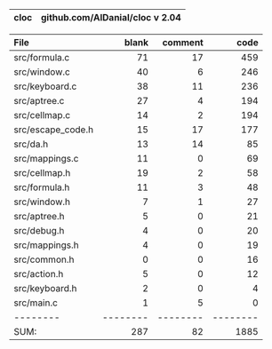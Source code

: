 cloc|github.com/AlDanial/cloc v 2.04
--- | ---

File|blank|comment|code
:-------|-------:|-------:|-------:
src/formula.c|71|17|459
src/window.c|40|6|246
src/keyboard.c|38|11|236
src/aptree.c|27|4|194
src/cellmap.c|14|2|194
src/escape_code.h|15|17|177
src/da.h|13|14|85
src/mappings.c|11|0|69
src/cellmap.h|19|2|58
src/formula.h|11|3|48
src/window.h|7|1|27
src/aptree.h|5|0|21
src/debug.h|4|0|20
src/mappings.h|4|0|19
src/common.h|0|0|16
src/action.h|5|0|12
src/keyboard.h|2|0|4
src/main.c|1|5|0
--------|--------|--------|--------
SUM:|287|82|1885
